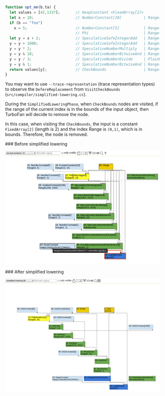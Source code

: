 ```javascript
function opt_me(b,ta) {
  let values = [42,1337];       // HeapConstant <FixedArray[2]>
  let x = 10;                   // NumberConstant[10]          | Range(10,10)
  if (b == "foo")
    x = 5;                      // NumberConstant[5]           | Range(5,5)
                                // Phi                         | Range(5,10)
  let y = x + 2;                // SpeculativeSafeIntegerAdd   | Range(7,12)
  y = y + 1000;                 // SpeculativeSafeIntegerAdd   | Range(1007,1012)
  y = y * 2;                    // SpeculativeNumberMultiply   | Range(2014,2024)
  y = y & 10;                   // SpeculativeNumberBitwiseAnd | Range(0,10)
  y = y / 3;                    // SpeculativeNumberDivide     | PlainNumber
  y = y & 1;                    // SpeculativeNumberBitwiseAnd | Range(0,1)
  return values[y];             // CheckBounds                 | Range(0,1)
}
```

You may want to use `--trace-representation` (trace representation types) to observe the `DefereReplacement` from `VisitCheckBounds` (`src/compiler/simplified-lowering.cc`).

During the `SimplifiedLoweringPhase`, when `CheckBounds` nodes are visited, if the range of the current index is in the bounds of the input object, then TurboFan will decide to remove the node.

In this case, when visiting the `CheckBounds`, the input is a constant `FixedArray[2]` (length is 2) and the index Range is `(0,1)`, which is in bounds. Therefore, the node is removed.

### Before simplified lowering

![before](with_checkbounds.png)

### After simplified lowering

![after](removed_checkbounds.png)
